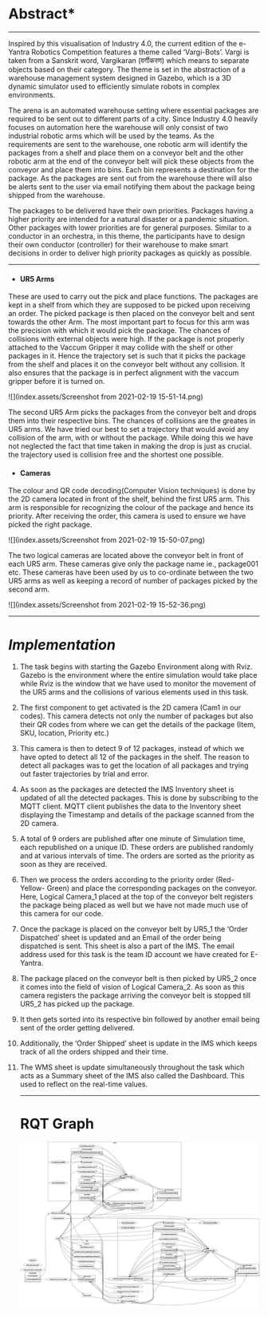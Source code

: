 # **Abstract***

***

Inspired by this visualisation of Industry 4.0, the current edition of the e-Yantra Robotics Competition features a theme called ‘Vargi-Bots’. Vargi is taken from a Sanskrit word, Vargikaran (वर्गीकरण) which means to separate objects based on their category. The theme is set in the abstraction of a warehouse management system designed in Gazebo, which is a 3D dynamic simulator used to efficiently simulate robots in complex environments.

The arena is an automated warehouse setting where essential packages are required to be sent out to different parts of a city. Since Industry 4.0 heavily focuses on automation here the warehouse will only consist of two industrial robotic arms which will be used by the teams. As the requirements are sent to the warehouse, one robotic arm will identify the packages from a shelf and place them on a conveyor belt and the other robotic arm at the end of the conveyor belt will pick these objects from the conveyor and place them into bins. Each bin represents a destination for the package. As the packages are sent out from the warehouse there will also be alerts sent to the user via email notifying them about the package being shipped from the warehouse.

The packages to be delivered have their own priorities. Packages having a higher priority are intended for a natural disaster or a pandemic situation. Other packages with lower priorities are for general purposes. Similar to a conductor in an orchestra, in this theme, the participants have to design their own conductor (controller) for their warehouse to make smart decisions in order to deliver high priority packages as quickly as possible.

------



- #### UR5 Arms ####

These are used to carry out the pick and place functions. The packages are kept in a shelf from which they are supposed to be picked upon receiving an order. The picked package is then placed on the conveyor belt and sent towards the other Arm. The most important part to focus for this arm was the precision with which it would pick the package. The chances of collisions with external objects were high. If the package is not properly attached to the Vaccum Gripper it may collide with the shelf or other packages in it. Hence the trajectory set is such that it picks the package from the shelf and places it on the conveyor belt without any collision. It also ensures that the package is in perfect alignment with the vaccum gripper before it is turned on.

![](index.assets/Screenshot from 2021-02-19 15-51-14.png)

The second UR5 Arm picks the packages from the conveyor belt and drops them into their respective bins. The chances of collisions are the greates in UR5 arms. We have tried our best to set a trajectory that would avoid any collision of the arm, with or without the package. While doing this we have not neglected the fact that time taken in making the drop is just as crucial. the trajectory used is collision free and the shortest one possible.

- #### Cameras ####

The colour and QR code decoding(Computer Vision techniques) is done by the 2D camera located in front of the shelf, behind the first UR5 arm. This arm is responsible for recognizing the colour of the package and hence its priority. After receiving the order, this camera is used to ensure we have picked the right package.

![](index.assets/Screenshot from 2021-02-19 15-50-07.png)

The two logical cameras are located above the conveyor belt in front of each UR5 arm. These cameras give only the package name ie., package001 etc. These cameras have been used by us to co-ordinate between the two UR5 arms as well as keeping a record of number of packages picked by the second arm. 

![](index.assets/Screenshot from 2021-02-19 15-52-36.png)

------

# ***Implementation***

1. The task begins with starting the Gazebo Environment along with Rviz. Gazebo is the environment where the entire simulation would take place while Rviz is the window that we have used to monitor the movement of the UR5 arms and the collisions of various elements used in this task.

2. The first component to get activated is the 2D camera (Cam1 in our codes). This camera detects not only the number of packages but also their QR codes from where we can get the details of the package (Item, SKU, location, Priority etc.)

3. This camera is then to detect 9 of 12 packages, instead of which we have opted to detect all 12 of the packages in the shelf. The reason to detect all packages was to get the location of all packages and trying out faster trajectories by trial and error.  

4. As soon as the packages are detected the IMS Inventory sheet is updated of all the detected packages. This is done by subscribing to the MQTT client. MQTT client publishes the data to the Inventory sheet displaying the Timestamp and details of the package scanned from the 2D camera.

5. A total of 9 orders are published after one minute of Simulation time, each republished on a unique ID. These orders are published randomly and at various intervals of time. The orders are sorted as the priority as soon as they are received.  

6. Then we process the orders according to the priority order (Red- Yellow- Green) and place the corresponding packages on the conveyor. Here, Logical Camera_1 placed at the top of the conveyor belt registers the package being placed as well but we have not made much use of this camera for our code.

7. Once the package is placed on the conveyor belt by UR5_1 the ‘Order Dispatched’ sheet is updated and an Email of the order being dispatched is sent. This sheet is also a part of the IMS. The email address used for this task is the team ID account we have created for E-Yantra.

8. The package placed on the conveyor belt is then picked by UR5_2 once it comes into the field of vision of Logical Camera_2. As soon as this camera registers the package arriving the conveyor belt is stopped till UR5_2 has picked up the package.  

9. It then gets sorted into its respective bin followed by another email being sent of the order getting delivered.

10. Additionally, the ‘Order Shipped’ sheet is update in the IMS which keeps track of all the orders shipped and their time.

11. The WMS sheet is update simultaneously throughout the task which acts as a Summary sheet of the IMS also called the Dashboard. This used to reflect on the real-time values.

    ------

    # RQT Graph

    ![](index.assets/rosgraph.png)

